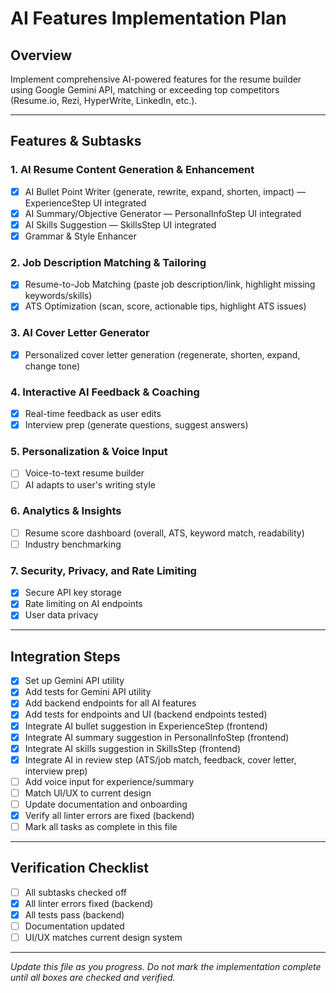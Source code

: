 # AI Features Implementation Plan

## Overview
Implement comprehensive AI-powered features for the resume builder using Google Gemini API, matching or exceeding top competitors (Resume.io, Rezi, HyperWrite, LinkedIn, etc.).

---

## Features & Subtasks

### 1. AI Resume Content Generation & Enhancement
- [x] AI Bullet Point Writer (generate, rewrite, expand, shorten, impact) — ExperienceStep UI integrated
- [x] AI Summary/Objective Generator — PersonalInfoStep UI integrated
- [x] AI Skills Suggestion — SkillsStep UI integrated
- [x] Grammar & Style Enhancer

### 2. Job Description Matching & Tailoring
- [x] Resume-to-Job Matching (paste job description/link, highlight missing keywords/skills)
- [x] ATS Optimization (scan, score, actionable tips, highlight ATS issues)

### 3. AI Cover Letter Generator
- [x] Personalized cover letter generation (regenerate, shorten, expand, change tone)

### 4. Interactive AI Feedback & Coaching
- [x] Real-time feedback as user edits
- [x] Interview prep (generate questions, suggest answers)

### 5. Personalization & Voice Input
- [ ] Voice-to-text resume builder
- [ ] AI adapts to user's writing style

### 6. Analytics & Insights
- [ ] Resume score dashboard (overall, ATS, keyword match, readability)
- [ ] Industry benchmarking

### 7. Security, Privacy, and Rate Limiting
- [x] Secure API key storage
- [x] Rate limiting on AI endpoints
- [x] User data privacy

---

## Integration Steps
- [x] Set up Gemini API utility
- [x] Add tests for Gemini API utility
- [x] Add backend endpoints for all AI features
- [x] Add tests for endpoints and UI (backend endpoints tested)
- [x] Integrate AI bullet suggestion in ExperienceStep (frontend)
- [x] Integrate AI summary suggestion in PersonalInfoStep (frontend)
- [x] Integrate AI skills suggestion in SkillsStep (frontend)
- [x] Integrate AI in review step (ATS/job match, feedback, cover letter, interview prep)
- [ ] Add voice input for experience/summary
- [ ] Match UI/UX to current design
- [ ] Update documentation and onboarding
- [x] Verify all linter errors are fixed (backend)
- [ ] Mark all tasks as complete in this file

---

## Verification Checklist
- [ ] All subtasks checked off
- [x] All linter errors fixed (backend)
- [x] All tests pass (backend)
- [ ] Documentation updated
- [ ] UI/UX matches current design system

---

*Update this file as you progress. Do not mark the implementation complete until all boxes are checked and verified.* 
